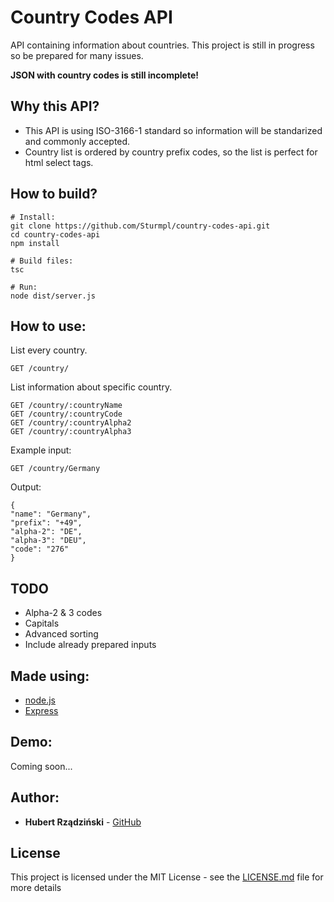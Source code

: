 # Country Codes API
API containing information about countries. This project is still in progress so be prepared for many issues.

**JSON with country codes is still incomplete!**
## Why this API?
* This API is using ISO-3166-1 standard so information will be standarized and commonly accepted.
* Country list is ordered by country prefix codes, so the list is perfect for html select tags.
## How to build?
```
# Install:
git clone https://github.com/Sturmpl/country-codes-api.git
cd country-codes-api
npm install

# Build files:
tsc

# Run:
node dist/server.js
```

## How to use:
List every country.
```
GET /country/
```
List information about specific country.
```
GET /country/:countryName
GET /country/:countryCode
GET /country/:countryAlpha2
GET /country/:countryAlpha3
```
Example input:
```
GET /country/Germany
```
Output:
```
{
"name": "Germany",
"prefix": "+49",
"alpha-2": "DE",
"alpha-3": "DEU",
"code": "276"
}
```

## TODO
* Alpha-2 & 3 codes
* Capitals
* Advanced sorting
* Include already prepared inputs

## Made using:
* [node.js](https://nodejs.org/en/)
* [Express](http://expressjs.com//)

## Demo:
Coming soon...

## Author:

* **Hubert Rządziński** - [GitHub](https://github.com/Sturmpl) 

## License

This project is licensed under the MIT License - see the [LICENSE.md](LICENSE.md) file for more details